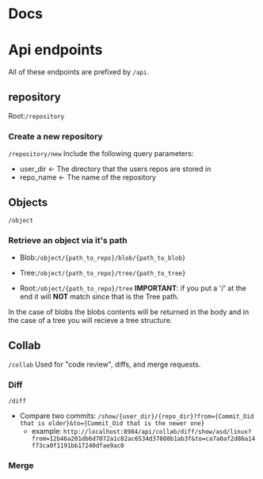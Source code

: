 # Docs

# Api endpoints

All of these endpoints are prefixed by ```/api```.

## repository
Root:```/repository```
### Create a new repository
```/repository/new```
Include the following query parameters:
- user_dir <- The directory that the users repos are stored in
- repo_name <- The name of the repository

## Objects
```/object```
### Retrieve an object via it's path

- Blob:```/object/{path_to_repo}/blob/{path_to_blob}```
- Tree:```/object/{path_to_repo}/tree/{path_to_tree}```

- Root:```/object/{path_to_repo}/tree``` **IMPORTANT**: if you put a '/' at the end it will **NOT** match since that is the Tree path.

In the case of blobs the blobs contents will be returned in the body and in the case of a tree you will recieve a tree structure.

## Collab
```/collab```
Used for "code review", diffs, and merge requests.
### Diff
```/diff```
- Compare two commits: ```/show/{user_dir}/{repo_dir}?from={Commit_Oid that is older}&to={Commit_Oid that is the newer one}```
  - example: ```http://localhost:8984/api/collab/diff/show/asd/linux?from=12b46a201db6d7072a1c82ac6534d37808b1ab3f&to=ca7a0af2d86a14f73ca0f1191bb17240dfae9ac0```

### Merge
